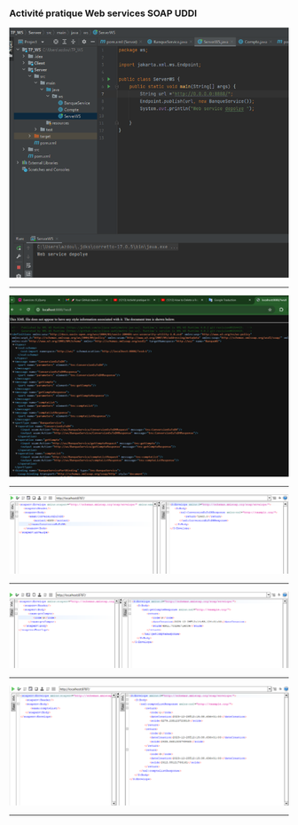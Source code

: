 <h3> Activité pratique Web services SOAP UDDI </h3>

<img src="Capture/1.png">
<hr/>
<img src="Capture/2.png">
<hr/>
<img src="Capture/3.png">
<hr/>
<img src="Capture/4.png">
<hr/>
<img src="Capture/5.png">
<hr/>